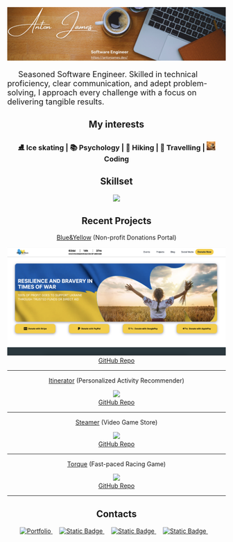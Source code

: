 
<a href="https://antonjames.dev/">
  <img src="./assets/banner2.png">
</a>
<br>
<p style="font-size: 18px;">&nbsp;&nbsp;&nbsp;&nbsp; Seasoned Software Engineer. Skilled in technical proficiency, clear communication, and adept problem-solving, I approach every challenge with a focus on delivering tangible results.</p>

<div align="center">
  <h2>My interests</h2>
  <h3>⛸️ Ice skating | 📚 Psychology | 🥾 Hiking | 🧳 Travelling | <img src="./assets/coder_cat.gif" width="20"> Coding
  </h3>
<!--   <hr> -->
  <h2>Skillset</h2>
  <img src="https://skillicons.dev/icons?i=js,ts,react,redux,ruby,rails,python,go,nodejs,webpack,html,css,tailwind,jquery,next,postgres,mongodb,git,express,aws&perline=10" />
<!--   <hr> -->
  <h2>Recent Projects</h2>
  <p><a href="https://excursionexplorer.onrender.com/">Blue&Yellow</a> (Non-profit Donations Portal)</p>
  <img src="./assets/blue&yellow_screenshot.png">
  <br>
  <a href="https://github.com/dtannyc1/itinerator">GitHub Repo</a>
  
  <hr>
  <p><a href="https://excursionexplorer.onrender.com/">Itinerator</a> (Personalized Activity Recommender)</p>
  <img src="./assets/itinerator.gif">
  <br>
  <a href="https://github.com/dtannyc1/itinerator">GitHub Repo</a>
  
  <hr>
  <p><a href="https://steamer-9bo7.onrender.com/">Steamer</a> (Video Game Store)</p>
  <img src="./assets/steamer.gif">
  <br>
  <a href="https://github.com/AntonJames-Sistence/Steamer">GitHub Repo</a>
  
  <hr>
  <p><a href="https://antonjames-sistence.github.io/Torque/">Torque</a> (Fast-paced Racing Game)</p>
  <img src="./assets/torque.gif">
  <br>
  <a href="https://github.com/AntonJames-Sistence/Torque">GitHub Repo</a>
  
  <hr>
  <h2>Contacts</h2>
</div>

<div align="center">
  <a href="https://antonjames.dev/">
    <img alt="Portfolio" src="https://img.shields.io/badge/My-Portfolio-067326">
  </a> &nbsp;&nbsp;&nbsp;
  <a href="https://www.linkedin.com/in/anton-james-ja/">
<!--     <img src="https://img.shields.io/badge/LinkedIn-0077B5?style=for-the-badge&logo=linkedin&logoColor=white"> -->
    <img alt="Static Badge" src="https://img.shields.io/badge/Linked-In-blue">
  </a> &nbsp;&nbsp;&nbsp;
  <a href="https://wellfound.com/u/anton-james">
<!--     <img src="https://img.shields.io/badge/AngelList-000000?style=for-the-badge&logo=AngelList&logoColor=white"> -->
    <img alt="Static Badge" src="https://img.shields.io/badge/Well-found-929608">
  </a> &nbsp;&nbsp;&nbsp;
  <a href="mailto:anton.james.ja@gmail.com">
<!--     <img src="https://img.shields.io/badge/Gmail-D14836?style=for-the-badge&logo=gmail&logoColor=white"> -->
    <img alt="Static Badge" src="https://img.shields.io/badge/e-Mail-8a150c">
  </a> &nbsp;&nbsp;&nbsp;
</div>

